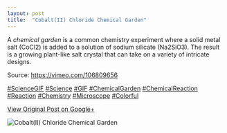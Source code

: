 ```yaml
---
layout: post
title:  "Cobalt(II) Chloride Chemical Garden"
---
```


A _chemical garden_ is a common chemistry experiment where a solid metal salt
(CoCl2) is added to a solution of sodium silicate (Na2SiO3). The result is a
growing plant-like salt crystal that can take on a variety of intricate
designs.  
  
Source: <https://vimeo.com/106809656>  
  
[#ScienceGIF](https://plus.google.com/s/%23ScienceGIF/posts)
[#Science](https://plus.google.com/s/%23Science/posts)
[#GIF](https://plus.google.com/s/%23GIF/posts)
[#ChemicalGarden](https://plus.google.com/s/%23ChemicalGarden/posts)
[#ChemicalReaction](https://plus.google.com/s/%23ChemicalReaction/posts)
[#Reaction](https://plus.google.com/s/%23Reaction/posts)
[#Chemistry](https://plus.google.com/s/%23Chemistry/posts)
[#Microscope](https://plus.google.com/s/%23Microscope/posts)
[#Colorful](https://plus.google.com/s/%23Colorful/posts)

[View Original Post on Google+](https://plus.google.com/+ColinSullender/posts/NkmrHz3mBKW)

![Cobalt(II) Chloride Chemical Garden](/assets/img/2015-06-16-CobaltII-Chloride-Chemical-Garden.gif)
